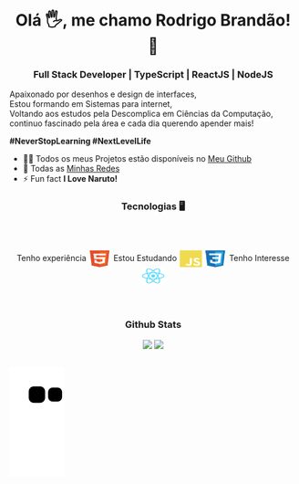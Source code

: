 <h1 align="center">Olá 🖐, me chamo Rodrigo Brandão! 🚀</h1>
<h3 align="center">Full Stack Developer | TypeScript | ReactJS | NodeJS</h3>

<p align="left">
  Apaixonado por desenhos e design de interfaces,<br> Estou formando em Sistemas para internet,<br> Voltando aos estudos pela Descomplica em Ciências da Computação, continuo fascinado pela área e cada dia querendo apender mais!

  <strong>#NeverStopLearning #NextLevelLife</strong>
</p>

- 👨‍💻 Todos os meus Projetos estão disponíveis no [Meu Github](https://github.com/sirwhod)
- 🔗 Todas as [Minhas Redes](http://brandaotech.com/vcrodrigo.html)
- ⚡ Fun fact **I Love Naruto!**

<h3 align="center">Tecnologias 🖥</h3>

##

<div style="display: inline_block; border-rright: 1px solid #000" align="center"><br>

  <text align="left"> Tenho experiência</text>
  <img align="center" alt="Rafa-HTML" height="30" width="40" src="https://raw.githubusercontent.com/devicons/devicon/master/icons/html5/html5-original.svg">
  <text align="left"> Estou Estudando</text>
  <img align="center" alt="Rafa-Js" height="30" width="40" src="https://raw.githubusercontent.com/devicons/devicon/master/icons/javascript/javascript-plain.svg">
  <img align="center" alt="Rafa-CSS" height="30" width="40" src="https://raw.githubusercontent.com/devicons/devicon/master/icons/css3/css3-original.svg">
  <text align="left"> Tenho Interesse</text>
  <img align="center" alt="Rafa-React" height="30" width="40" src="https://raw.githubusercontent.com/devicons/devicon/master/icons/react/react-original.svg">

</div><br>

##
<div align="center">
  <h3 align="center">Github Stats</h3>
  <img height="180em" src="https://github-readme-stats.vercel.app/api?username=sirwhod&show_icons=true&theme=tokyonight&include_all_commits=true&count_private=true"/>
  <img height="180em" src="https://github-readme-stats.vercel.app/api/top-langs/?username=sirwhod&layout=compact&langs_count=7&theme=tokyonight"/>
</div>

##

<div> 

  ![Snake animation](https://github.com/sirwhod/sirwhod/blob/output/github-contribution-grid-snake.svg)
 
</div>

